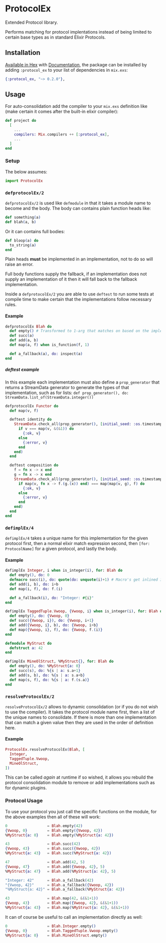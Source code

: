 # ProtocolEx

Extended Protocol library.

Performs matching for protocol implentations instead of being limited to certain base types as in standard Elixir Protocols.

## Installation

[Available in Hex](https://hex.pm/packages/protocol_ex) with [Documentation](https://hexdocs.pm/protocol_ex), the package can be installed
by adding `:protocol_ex` to your list of dependencies in `mix.exs`:

```elixir
{:protocol_ex, "~> 0.2.0"},
```

## Usage

For auto-consolidation add the compiler to your `mix.exs` definition like (make certain it comes after the built-in elixir compiler):

```elixir
def project do
  [
    ...
    compilers: Mix.compilers ++ [:protocol_ex],
    ...
  ]
end
```

### Setup

The below assumes:

```elixir
import ProtocolEx
```

### `defprotocolEx/2`

`defprotocolEx/2` is used like `defmodule` in that it takes a module name to become and the body. The body can contains plain function heads like:

```elixir
def something(a)
def blah(a, b)
```

Or it can contains full bodies:

```elixir
def bloop(a) do
  to_string(a)
end
```

Plain heads **must** be implemented in an implementation, not to do so will raise an error.

Full body functions supply the fallback, if an implementation does not supply an implementation of it then it will fall back to the fallback implementation.

Inside a `defprotocolEx/2` you are able to use `deftest` to run some tests at compile time to make certain that the implementations follow necessary rules.

#### Example

```elixir
defprotocolEx Blah do
  def empty() # Transformed to 1-arg that matches on based on the implementation, but ignored otherwise
  def succ(a)
  def add(a, b)
  def map(a, f) when is_function(f, 1)

  def a_fallback(a), do: inspect(a)
end
```

##### deftest example

In this example each implementation must also define a `prop_generator` that returns a StreamData generator to generate the types of that implementation, such as for lists:  `def prop_generator(), do: StreamData.list_of(StreamData.integer())`

```elixir
defprotocolEx Functor do
  def map(v, f)

  deftest identity do
    StreamData.check_all(prop_generator(), [initial_seed: :os.timestamp()], fn v ->
      if v === map(v, &(&1)) do
        {:ok, v}
      else
        {:error, v}
      end
    end)
  end

  deftest composition do
    f = fn x -> x end
    g = fn x -> x end
    StreamData.check_all(prop_generator(), [initial_seed: :os.timestamp()], fn v ->
      if map(v, fn x -> f.(g.(x)) end) === map(map(v, g), f) do
        {:ok, v}
      else
        {:error, v}
      end
    end)
  end
end
```

### `defimplEx/4`

`defimplEx/4` takes a unique name for this implementation for the given protocol first, then a normal elixir match expression second, then `[for: ProtocolName]` for a given protocol, and lastly the body.

#### Example

```elixir
defimplEx Integer, i when is_integer(i), for: Blah do
  def empty(), do: 0
  defmacro succ(i), do: quote(do: unquote(i)+1) # Macro's get inlined into the protocol itself
  def add(i, b), do: i+b
  def map(i, f), do: f.(i)

  def a_fallback(i), do: "Integer: #{i}"
end

defimplEx TaggedTuple.Vwoop, {Vwoop, i} when is_integer(i), for: Blah do
  def empty(), do: {Vwoop, 0}
  def succ({Vwoop, i}), do: {Vwoop, i+1}
  def add({Vwoop, i}, b), do: {Vwoop, i+b}
  def map({Vwoop, i}, f), do: {Vwoop, f.(i)}
end

defmodule MyStruct do
  defstruct a: 42
end

defimplEx MineOlStruct, %MyStruct{}, for: Blah do
  def empty(), do: %MyStruct{a: 0}
  def succ(s), do: %{s | a: s.a+1}
  def add(s, b), do: %{s | a: s.a+b}
  def map(s, f), do: %{s | a: f.(s.a)}
end
```

### `resolveProtocolEx/2`

`resolveProtocolEx/2` allows to dynamic consolidation (or if you do not wish to use the compiler).  It takes the protocol module name first, then a list of the unique names to consolidate.  If there is more than one implementation that can match a given value then they are used in the order of definition here.

#### Example

```elixir
ProtocolEx.resolveProtocolEx(Blah, [
  Integer,
  TaggedTuple.Vwoop,
  MineOlStruct,
])
```

This can be called *again* at runtime if so wished, it allows you rebuild the protocol consolidation module to remove or add implementations such as for dynamic plugins.

### Protocol Usage

To use your protocol you just call the specific functions on the module, for the above examples then all of these will work:

```elixir
0                  = Blah.empty(42)
{Vwoop, 0}         = Blah.empty({Vwoop, 42})
%MyStruct{a: 0}    = Blah.empty(%MyStruct{a: 42})

43                 = Blah.succ(42)
{Vwoop, 43}        = Blah.succ({Vwoop, 42})
%MyStruct{a: 43}   = Blah.succ(%MyStruct{a: 42})

47                 = Blah.add(42, 5)
{Vwoop, 47}        = Blah.add({Vwoop, 42}, 5)
%MyStruct{a: 47}   = Blah.add(%MyStruct{a: 42}, 5)

"Integer: 42"      = Blah.a_fallback(42)
"{Vwoop, 42}"      = Blah.a_fallback({Vwoop, 42})
"%MyStruct{a: 42}" = Blah.a_fallback(%MyStruct{a: 42})

43                 = Blah.map(42, &(&1+1))
{Vwoop, 43}        = Blah.map({Vwoop, 42}, &(&1+1))
%MyStruct{a: 43}   = Blah.map(%MyStruct{a: 42}, &(&1+1))
```

It can of course be useful to call an implementation directly as well:

```elixir
0                  = Blah.Integer.empty()
{Vwoop, 0}         = Blah.TaggedTuple.Vwoop.empty()
%MyStruct{a: 0}    = Blah.MineOlStruct.empty()
```
